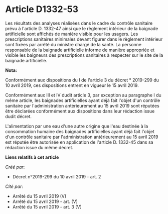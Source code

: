 # Article D1332-53

Les résultats des analyses réalisées dans le cadre du contrôle sanitaire prévu à l'article D. 1332-47 ainsi que le règlement
intérieur de la baignade artificielle sont affichés de manière visible pour les usagers. Les prescriptions sanitaires
minimales devant figurer dans le règlement intérieur sont fixées par arrêté du ministre chargé de la santé. La personne
responsable de la baignade artificielle informe de manière appropriée et visible les baigneurs des prescriptions sanitaires à
respecter sur le site de la baignade artificielle.

**Nota:**

Conformément aux dispositions du I de l'article 3 du décret ° 2019-299 du 10 avril 2019, ces dispositions entrent en vigueur
le 15 avril 2019.

Conformément aux III et IV dudit article 3, par exception au paragraphe I du même article, les baignades artificielles ayant
déjà fait l'objet d'un contrôle sanitaire par l'administration antérieurement au 15 avril 2019 sont réputées être déclarées
conformément aux dispositions dans leur rédaction issue dudit décret.

L'alimentation par une eau d'une autre origine que l'eau destinée à la consommation humaine des baignades artificielles ayant
déjà fait l'objet d'un contrôle sanitaire par l'administration antérieurement au 15 avril 2019 est réputée être autorisée en
application de l'article D. 1332-45 dans sa rédaction issue du même décret.

**Liens relatifs à cet article**

_Créé par_:

  - Décret n°2019-299 du 10 avril 2019 - art. 2

_Cité par_:

  - Arrêté du 15 avril 2019 (V)
  - Arrêté du 15 avril 2019 - art. (V)
  - Arrêté du 15 avril 2019 - art. 3 (V)
